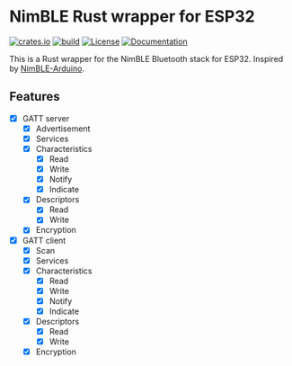 # NimBLE Rust wrapper for ESP32
[![crates.io](https://img.shields.io/crates/v/esp32-nimble)](https://crates.io/crates/esp32-nimble)
[![build](https://github.com/taks/esp32-nimble/actions/workflows/ci.yml/badge.svg)](https://github.com/taks/esp32-nimble/actions/workflows/ci.yml)
[![License](https://img.shields.io/crates/l/esp32-nimble)](https://github.com/taks/esp32-nimble/blob/develop/LICENSE)
[![Documentation](https://img.shields.io/badge/docs-esp32--nimble-brightgreen)](https://taks.github.io/esp32-nimble/esp32_nimble/index.html)

This is a Rust wrapper for the NimBLE Bluetooth stack for ESP32.
Inspired by [NimBLE-Arduino](https://github.com/h2zero/NimBLE-Arduino).

## Features

- [x] GATT server
  - [x] Advertisement
  - [x] Services
  - [x] Characteristics
    - [x] Read
    - [x] Write
    - [x] Notify
    - [x] Indicate
  - [x] Descriptors
    - [x] Read
    - [x] Write
  - [x] Encryption
- [x] GATT client
  - [x] Scan
  - [x] Services
  - [x] Characteristics
    - [x] Read
    - [x] Write
    - [x] Notify
    - [x] Indicate
  - [x] Descriptors
    - [x] Read
    - [x] Write
  - [x] Encryption
